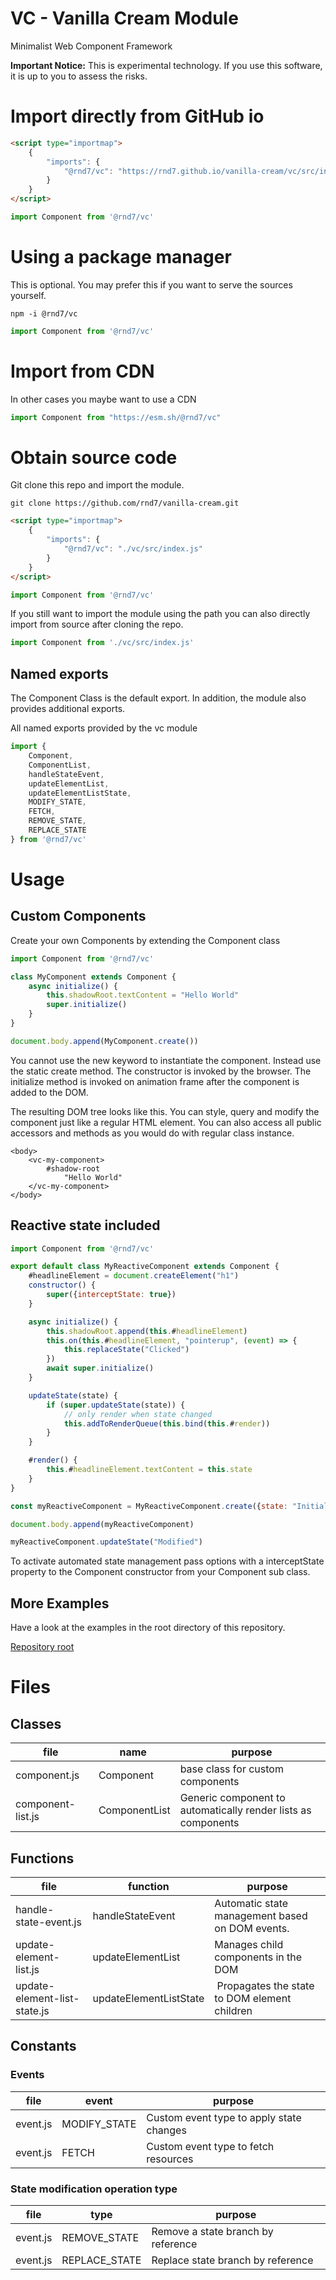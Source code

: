 # VC - Vanilla Cream Module
Minimalist Web Component Framework

**Important Notice:**
This is experimental technology. If you use this software, it is up to you to assess the risks.

# Import directly from GitHub io

```html
<script type="importmap">
    {
        "imports": {
            "@rnd7/vc": "https://rnd7.github.io/vanilla-cream/vc/src/index.js"
        }
    }
</script> 
```
```javascript
import Component from '@rnd7/vc'
```


# Using a package manager
This is optional. You may prefer this if you want to serve the sources yourself.

```
npm -i @rnd7/vc
```
```javascript
import Component from '@rnd7/vc'
```

# Import from CDN
In other cases you maybe want to use a CDN
```javascript
import Component from "https://esm.sh/@rnd7/vc"
```


# Obtain source code
Git clone this repo and import the module.

```
git clone https://github.com/rnd7/vanilla-cream.git
```

```html
<script type="importmap">
    {
        "imports": {
            "@rnd7/vc": "./vc/src/index.js"
        }
    }
</script> 
```

```javascript
import Component from '@rnd7/vc'
```

If you still want to import the module using the path you can also directly import from source after cloning the repo.
```javascript
import Component from './vc/src/index.js'
```

## Named exports
The Component Class is the default export. In addition, the module also provides additional exports.

All named exports provided by the vc module
```javascript
import {
    Component,
    ComponentList, 
    handleStateEvent, 
    updateElementList, 
    updateElementListState, 
    MODIFY_STATE, 
    FETCH,
    REMOVE_STATE,
    REPLACE_STATE
} from '@rnd7/vc'
```


# Usage

## Custom Components
Create your own Components by extending the Component class
```javascript
import Component from '@rnd7/vc'

class MyComponent extends Component {
    async initialize() {
        this.shadowRoot.textContent = "Hello World"
        super.initialize()
    }
}

document.body.append(MyComponent.create())
```

You cannot use the new keyword to instantiate the component. Instead use the static create method. The constructor is invoked by the browser. The initialize method is invoked on animation frame after the component is added to the DOM.



The resulting DOM tree looks like this. You can style, query and modify the component just like a regular HTML element. You can also access all public accessors and methods as you would do with regular class instance.
```
<body>
    <vc-my-component>
        #shadow-root
            "Hello World"
    </vc-my-component>
</body>
```


## Reactive state included

```javascript
import Component from '@rnd7/vc'

export default class MyReactiveComponent extends Component {
    #headlineElement = document.createElement("h1")
    constructor() {
        super({interceptState: true})
    }

    async initialize() {
        this.shadowRoot.append(this.#headlineElement) 
        this.on(this.#headlineElement, "pointerup", (event) => {
            this.replaceState("Clicked")
        })
        await super.initialize()
    }

    updateState(state) {
        if (super.updateState(state)) {
            // only render when state changed
            this.addToRenderQueue(this.bind(this.#render))
        }
    }

    #render() {
        this.#headlineElement.textContent = this.state
    }
}

const myReactiveComponent = MyReactiveComponent.create({state: "Initial"})

document.body.append(myReactiveComponent)

myReactiveComponent.updateState("Modified")
```

To activate automated state management pass options with a interceptState property to the Component constructor from your Component sub class.


## More Examples
Have a look at the examples in the root directory of this repository.

[Repository root](../README.md)

# Files

## Classes

| file | name | purpose
|--- |--- |---
| component.js | Component | base class for custom components
| component-list.js |  ComponentList | Generic component to automatically render lists as components



## Functions

|file |function | purpose
|--- |--- |---
| handle-state-event.js | handleStateEvent | Automatic state management based on DOM events.
| update-element-list.js | updateElementList | Manages child components in the DOM
| update-element-list-state.js | updateElementListState | Propagates the state to DOM element children

## Constants

### Events
|file |event | purpose
|--- |--- |---
| event.js | MODIFY_STATE | Custom event type to apply state changes
| event.js | FETCH | Custom event type to fetch resources

###  State modification operation type
|file |type | purpose
|--- |--- |---
| event.js | REMOVE_STATE | Remove a state branch by reference
| event.js | REPLACE_STATE | Replace state branch by reference